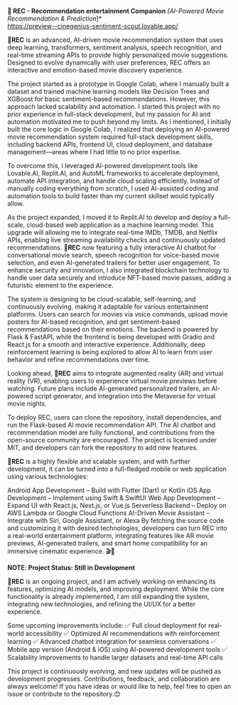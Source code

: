 **🔴 REC - Recommendation entertainment Companion** 
*[AI-Powered Movie Recommendation & Prediction*]*   
https://preview--cinegenius-sentiment-scout.lovable.app/


**🔴REC** is an advanced, AI-driven movie recommendation system that uses deep learning, transformers, sentiment analysis, speech recognition, and real-time streaming APIs to provide highly personalized movie suggestions. Designed to evolve dynamically with user preferences, REC offers an interactive and emotion-based movie discovery experience.

The project started as a prototype in Google Colab, where I manually built a dataset and trained machine learning models like Decision Trees and XGBoost for basic sentiment-based recommendations. However, this approach lacked scalability and automation. I started this project with no prior experience in full-stack development, but my passion for AI and automation motivated me to push beyond my limits. As i mentioned, I initially built the core logic in Google Colab, I realized that deploying an AI-powered movie recommendation system required full-stack development skills, including backend APIs, frontend UI, cloud deployment, and database management—areas where I had little to no prior expertise.

To overcome this, I leveraged AI-powered development tools like Lovable.AI, Replit.AI, and AutoML frameworks to accelerate deployment, automate API integration, and handle cloud scaling efficiently. Instead of manually coding everything from scratch, I used AI-assisted coding and automation tools to build faster than my current skillset would typically allow.

As the project expanded, I moved it to Replit.AI to develop and deploy a full-scale, cloud-based web application as a machine learning model. This upgrade will allowing me to integrate real-time IMDb, TMDB, and Netflix APIs, enabling live streaming availability checks and continuously updated recommendations. **🔴REC** now featuring a fully interactive AI chatbot for conversational movie search, speech recognition for voice-based movie selection, and even AI-generated trailers for better user engagement. To enhance security and innovation, I also integrated blockchain technology to handle user data securely and introduce NFT-based movie passes, adding a futuristic element to the experience.

The system is designing to be cloud-scalable, self-learning, and continuously evolving, making it adaptable for various entertainment platforms. Users can search for movies via voice commands, upload movie posters for AI-based recognition, and get sentiment-based recommendations based on their emotions. The backend is powered by Flask & FastAPI, while the frontend is being developed with Gradio and React.js for a smooth and interactive experience. Additionally, deep reinforcement learning is being explored to allow AI to learn from user behavior and refine recommendations over time.

Looking ahead, **🔴REC** aims to integrate augmented reality (AR) and virtual reality (VR), enabling users to experience virtual movie previews before watching. Future plans include AI-generated personalized trailers, an AI-powered script generator, and integration into the Metaverse for virtual movie nights.

To deploy REC, users can clone the repository, install dependencies, and run the Flask-based AI movie recommendation API. The AI chatbot and recommendation model are fully functional, and contributions from the open-source community are encouraged. The project is licensed under MIT, and developers can fork the repository to add new features.

**🔴REC** is a highly flexible and scalable system, and with further development, it can be turned into a full-fledged mobile or web application using various technologies:

Android App Development – Build with Flutter (Dart) or Kotlin
iOS App Development – Implement using Swift & SwiftUI
Web App Development – Expand UI with React.js, Next.js, or Vue.js
Serverless Backend – Deploy on AWS Lambda or Google Cloud Functions
AI-Driven Movie Assistant – Integrate with Siri, Google Assistant, or Alexa
By fetching the source code and customizing it with desired technologies, developers can turn REC into a real-world entertainment platform, integrating features like AR movie previews, AI-generated trailers, and smart home compatibility for an immersive cinematic experience. 🎬🚀

**NOTE**: 
**Project Status: Still in Development**

**🔴REC** is an ongoing project, and I am actively working on enhancing its features, optimizing AI models, and improving deployment. While the core functionality is already implemented, I am still expanding the system, integrating new technologies, and refining the UI/UX for a better experience.

Some upcoming improvements include:
✅ Full cloud deployment for real-world accessibility
✅ Optimized AI recommendations with reinforcement learning
✅ Advanced chatbot integration for seamless conversations
✅ Mobile app version (Android & iOS) using AI-powered development tools
✅ Scalability improvements to handle larger datasets and real-time API calls

This project is continuously evolving, and new updates will be pushed as development progresses. Contributions, feedback, and collaboration are always welcome! If you have ideas or would like to help, feel free to open an issue or contribute to the repository.😊
